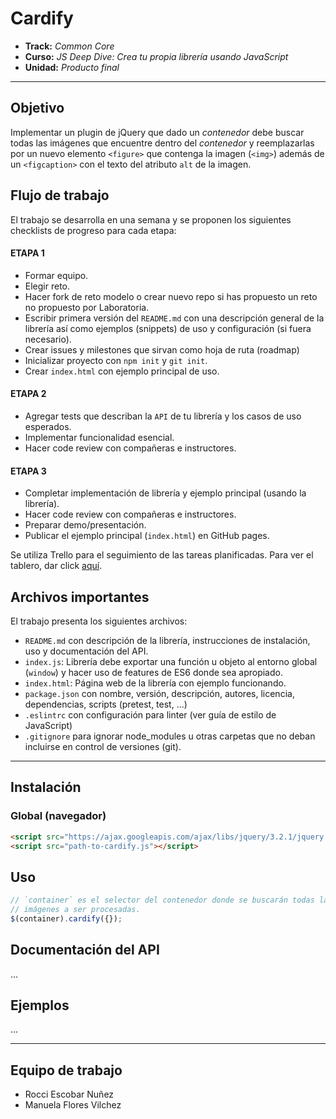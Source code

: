 # Cardify

* **Track:** _Common Core_
* **Curso:** _JS Deep Dive: Crea tu propia librería usando JavaScript_
* **Unidad:** _Producto final_

***

## Objetivo

Implementar un plugin de jQuery que dado un _contenedor_ debe buscar todas las
imágenes que encuentre dentro del _contenedor_ y reemplazarlas por un nuevo
elemento `<figure>` que contenga la imagen (`<img>`) además de un `<figcaption>`
con el texto del atributo `alt` de la imagen.

## Flujo de trabajo

El trabajo se desarrolla en una semana y se proponen los siguientes checklists de progreso para cada etapa:

#### ETAPA 1

* Formar equipo.
* Elegir reto.
* Hacer fork de reto modelo o crear nuevo repo si has propuesto un reto no propuesto por Laboratoria.
* Escribir primera versión del `README.md` con una descripción general de la librería así como ejemplos (snippets) de uso y configuración (si fuera necesario).
* Crear issues y milestones que sirvan como hoja de ruta (roadmap)
* Inicializar proyecto con `npm init` y `git init`.
* Crear `index.html` con ejemplo principal de uso.

#### ETAPA 2

* Agregar tests que describan la `API` de tu librería y los casos de uso esperados.
* Implementar funcionalidad esencial.
* Hacer code review con compañeras e instructores.

#### ETAPA 3

* Completar implementación de librería y ejemplo principal (usando la librería).
* Hacer code review con compañeras e instructores.
* Preparar demo/presentación.
* Publicar el ejemplo principal (`index.html`) en GitHub pages.

Se utiliza Trello para el seguimiento de las tareas planificadas. Para ver el tablero, dar click [aquí](https://trello.com/b/cvxdoc2w/prod-final-sprint-04 "titulo").

## Archivos importantes

El trabajo presenta los siguientes archivos:

* `README.md` con descripción de la librería, instrucciones de instalación, uso y documentación del API.
* `index.js`: Librería debe exportar una función u objeto al entorno global (`window`) y hacer uso de features de ES6 donde sea apropiado.
* `index.html`: Página web de la librería con ejemplo funcionando.
* `package.json` con nombre, versión, descripción, autores, licencia, dependencias, scripts (pretest, test, ...)
* `.eslintrc` con configuración para linter (ver guía de estilo de JavaScript)
* `.gitignore` para ignorar node_modules u otras carpetas que no deban incluirse en control de versiones (git).

***

## Instalación

### Global (navegador)

```html
<script src="https://ajax.googleapis.com/ajax/libs/jquery/3.2.1/jquery.min.js"></script>
<script src="path-to-cardify.js"></script>
```

## Uso

```js
// `container` es el selector del contenedor donde se buscarán todas las
// imágenes a ser procesadas.
$(container).cardify({});
```

## Documentación del API

...

## Ejemplos

...

***

## Equipo de trabajo

* Rocci Escobar Nuñez
* Manuela Flores Vilchez